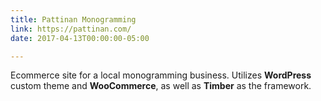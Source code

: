 ```yaml
---
title: Pattinan Monogramming
link: https://pattinan.com/
date: 2017-04-13T00:00:00-05:00

---
```

Ecommerce site for a local monogramming business. Utilizes **WordPress** custom theme and **WooCommerce**, as well as **Timber** as the framework.